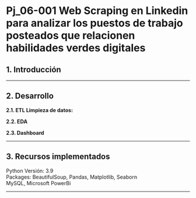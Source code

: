 # <h1> Pj_06-001 Web Scraping en Linkedin para analizar los puestos de trabajo posteados que relacionen habilidades verdes digitales </h1> 


## 1. Introducción


<hr>

## 2. Desarrollo

**2.1. ETL Limpieza de datos:**

**2.2. EDA** 

**2.3. Dashboard**

<hr>

## 3. Recursos implementados

Python Versión: 3.9<br>
Packages: BeautifulSoup, Pandas, Matplotlib, Seaborn<br>
MySQL, Microsoft PowerBi <hr>


